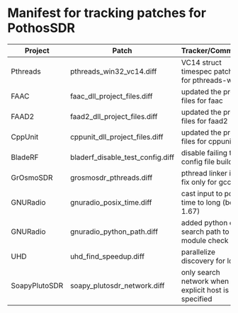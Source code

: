 # Manifest for tracking patches for PothosSDR

| Project       | Patch                                | Tracker/Comments                                      |
| ------------- | ------------------------------------ | ----------------------------------------------------- |
| Pthreads      | pthreads_win32_vc14.diff             | VC14 struct timespec patches for pthreads-win32       |
| FAAC          | faac_dll_project_files.diff          | updated the project files for faac                    |
| FAAD2         | faad2_dll_project_files.diff         | updated the project files for faad2                   |
| CppUnit       | cppunit_dll_project_files.diff       | updated the project files for cppunit                 |
| BladeRF       | bladerf_disable_test_config.diff     | disable failing test config file build                |
| GrOsmoSDR     | grosmosdr_pthreads.diff              | pthread linker issue fix only for gcc                 |
| GNURadio      | gnuradio_posix_time.diff             | cast input to posix time to long (boost 1.67)         |
| GNURadio      | gnuradio_python_path.diff            | added python env search path to module check          |
| UHD           | uhd_find_speedup.diff                | parallelize discovery for loops                       |
| SoapyPlutoSDR | soapy_plutosdr_network.diff          | only search network when explicit host is specified   |
